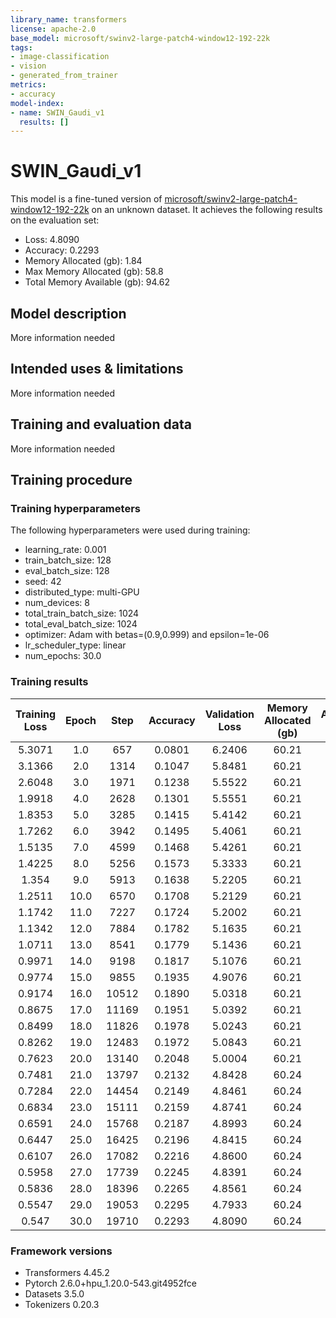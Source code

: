 ```yaml
---
library_name: transformers
license: apache-2.0
base_model: microsoft/swinv2-large-patch4-window12-192-22k
tags:
- image-classification
- vision
- generated_from_trainer
metrics:
- accuracy
model-index:
- name: SWIN_Gaudi_v1
  results: []
---
```


<!-- This model card has been generated automatically according to the information the Trainer had access to. You
should probably proofread and complete it, then remove this comment. -->

# SWIN_Gaudi_v1

This model is a fine-tuned version of [microsoft/swinv2-large-patch4-window12-192-22k](https://huggingface.co/microsoft/swinv2-large-patch4-window12-192-22k) on an unknown dataset.
It achieves the following results on the evaluation set:
- Loss: 4.8090
- Accuracy: 0.2293
- Memory Allocated (gb): 1.84
- Max Memory Allocated (gb): 58.8
- Total Memory Available (gb): 94.62

## Model description

More information needed

## Intended uses & limitations

More information needed

## Training and evaluation data

More information needed

## Training procedure

### Training hyperparameters

The following hyperparameters were used during training:
- learning_rate: 0.001
- train_batch_size: 128
- eval_batch_size: 128
- seed: 42
- distributed_type: multi-GPU
- num_devices: 8
- total_train_batch_size: 1024
- total_eval_batch_size: 1024
- optimizer: Adam with betas=(0.9,0.999) and epsilon=1e-06
- lr_scheduler_type: linear
- num_epochs: 30.0

### Training results

| Training Loss | Epoch | Step  | Accuracy | Validation Loss | Memory Allocated (gb) | Allocated (gb) | Memory Available (gb) |
|:-------------:|:-----:|:-----:|:--------:|:---------------:|:---------------------:|:--------------:|:---------------------:|
| 5.3071        | 1.0   | 657   | 0.0801   | 6.2406          | 60.21                 | 3.2            | 94.62                 |
| 3.1366        | 2.0   | 1314  | 0.1047   | 5.8481          | 60.21                 | 3.2            | 94.62                 |
| 2.6048        | 3.0   | 1971  | 0.1238   | 5.5522          | 60.21                 | 3.2            | 94.62                 |
| 1.9918        | 4.0   | 2628  | 0.1301   | 5.5551          | 60.21                 | 3.2            | 94.62                 |
| 1.8353        | 5.0   | 3285  | 0.1415   | 5.4142          | 60.21                 | 3.2            | 94.62                 |
| 1.7262        | 6.0   | 3942  | 0.1495   | 5.4061          | 60.21                 | 3.2            | 94.62                 |
| 1.5135        | 7.0   | 4599  | 0.1468   | 5.4261          | 60.21                 | 3.2            | 94.62                 |
| 1.4225        | 8.0   | 5256  | 0.1573   | 5.3333          | 60.21                 | 3.2            | 94.62                 |
| 1.354         | 9.0   | 5913  | 0.1638   | 5.2205          | 60.21                 | 3.2            | 94.62                 |
| 1.2511        | 10.0  | 6570  | 0.1708   | 5.2129          | 60.21                 | 3.2            | 94.62                 |
| 1.1742        | 11.0  | 7227  | 0.1724   | 5.2002          | 60.21                 | 3.2            | 94.62                 |
| 1.1342        | 12.0  | 7884  | 0.1782   | 5.1635          | 60.21                 | 3.2            | 94.62                 |
| 1.0711        | 13.0  | 8541  | 0.1779   | 5.1436          | 60.21                 | 3.2            | 94.62                 |
| 0.9971        | 14.0  | 9198  | 0.1817   | 5.1076          | 60.21                 | 3.2            | 94.62                 |
| 0.9774        | 15.0  | 9855  | 0.1935   | 4.9076          | 60.21                 | 3.2            | 94.62                 |
| 0.9174        | 16.0  | 10512 | 0.1890   | 5.0318          | 60.21                 | 3.2            | 94.62                 |
| 0.8675        | 17.0  | 11169 | 0.1951   | 5.0392          | 60.21                 | 3.2            | 94.62                 |
| 0.8499        | 18.0  | 11826 | 0.1978   | 5.0243          | 60.21                 | 3.2            | 94.62                 |
| 0.8262        | 19.0  | 12483 | 0.1972   | 5.0843          | 60.21                 | 3.2            | 94.62                 |
| 0.7623        | 20.0  | 13140 | 0.2048   | 5.0004          | 60.21                 | 3.2            | 94.62                 |
| 0.7481        | 21.0  | 13797 | 0.2132   | 4.8428          | 60.24                 | 3.2            | 94.62                 |
| 0.7284        | 22.0  | 14454 | 0.2149   | 4.8461          | 60.24                 | 3.2            | 94.62                 |
| 0.6834        | 23.0  | 15111 | 0.2159   | 4.8741          | 60.24                 | 3.2            | 94.62                 |
| 0.6591        | 24.0  | 15768 | 0.2187   | 4.8993          | 60.24                 | 3.2            | 94.62                 |
| 0.6447        | 25.0  | 16425 | 0.2196   | 4.8415          | 60.24                 | 3.2            | 94.62                 |
| 0.6107        | 26.0  | 17082 | 0.2216   | 4.8600          | 60.24                 | 3.2            | 94.62                 |
| 0.5958        | 27.0  | 17739 | 0.2245   | 4.8391          | 60.24                 | 3.2            | 94.62                 |
| 0.5836        | 28.0  | 18396 | 0.2265   | 4.8561          | 60.24                 | 3.2            | 94.62                 |
| 0.5547        | 29.0  | 19053 | 0.2295   | 4.7933          | 60.24                 | 3.2            | 94.62                 |
| 0.547         | 30.0  | 19710 | 0.2293   | 4.8090          | 60.24                 | 3.2            | 94.62                 |


### Framework versions

- Transformers 4.45.2
- Pytorch 2.6.0+hpu_1.20.0-543.git4952fce
- Datasets 3.5.0
- Tokenizers 0.20.3
